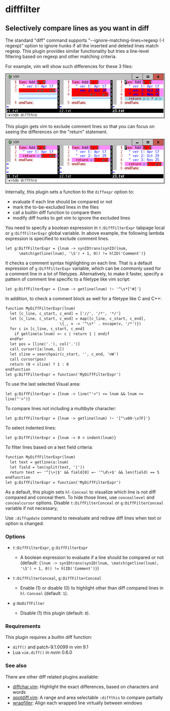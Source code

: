 # difffilter

## Selectively compare lines as you want in diff

The standard "diff" command supports "--ignore-matching-lines=regexp (-I
regexp)" option to ignore hunks if all the inserted and deleted lines match
regexp. This plugin provides similar functionality but tries a line-level
filtering based on regexp and other matching criteria.

For example, vim will show such differences for these 3 files:

![sample1](sample1.png)

This plugin gets vim to exclude comment lines so that you can focus on
seeing the differences on the "return" statement.

![sample2](sample2.png)

Internally, this plugin sets a function to the `diffexpr` option to:
* evaluate if each line should be compared or not
* mark the to-be-excluded lines in the files
* call a builtin diff function to compare them
* modify diff hunks to get vim to ignore the excluded lines

You need to specify a boolean expression in `t:DiffFilterExpr` tabpage local
or `g:DiffFilterExpr` global variable. In above example, the following lambda
expression is specified to exclude comment lines.
```
let g:DiffFilterExpr = {lnum -> synIDtrans(synID(lnum,
      \match(getline(lnum), '\S') + 1, 0)) != hlID('Comment')}
```
It checks a comment syntax highlighting on each line. That is a default
expression of `g:DiffFilterExpr` variable, which can be commonly used for a
comment line in a lot of filetypes. Alternatively, to make it faster, specify
a pattern of comment line specific to a filetype like vim script:
```
let g:DiffFilterExpr = {lnum -> getline(lnum) !~ '^\s*["#]'}
```
In addition, to check a comment block as well for a filetype like C and C++:
```
function MyDiffFilterExpr(lnum)
  let [c_line, c_start, c_end] = ['//', '/*', '*/']
  let [c_line, c_start, c_end] = map([c_line, c_start, c_end],
                        \{_, v -> '^\s*' . escape(v, '/*')})
  for c in [c_line, c_start, c_end]
    if getline(a:lnum) =~ c | return 1 | endif
  endfor
  let pos = [line('.'), col('.')]
  call cursor([a:lnum, 1])
  let sline = searchpair(c_start, '', c_end, 'nW')
  call cursor(pos)
  return (0 < sline) ? 1 : 0
endfunction
let g:DiffFilterExpr = function('MyDiffFilterExpr')
```
To use the last selected Visual area:
```
let g:DiffFilterExpr = {lnum -> line("'<") <= lnum && lnum <= line("'>")}
```
To compare lines not including a multibyte character:
```
let g:DiffFilterExpr = {lnum -> getline(lnum) !~ '[^\x00-\x7F]'}
```
To select indented lines:
```
let g:DiffFilterExpr = {lnum -> 0 < indent(lnum)}
```
To filter lines based on a text field criteria:
```
function MyDiffFilterExpr(lnum)
  let text = getline(a:lnum)
  let field = len(split(text, '|'))
  return text =~ '^|\+|$' && field[0] =~ '^\d\+$' && len(field) == 5
endfunction
let g:DiffFilterExpr = function('MyDiffFilterExpr')
```
As a default, this plugin sets `hl-Conceal` to visualize which line is not
diff compared and conceal them. To hide those lines, use `conceallevel` and
`concealcursor` options. Disable `t:DiffFilterConceal` or
`g:DiffFilterConceal` variable if not necessary,

Use `:diffupdate` command to reevaluate and redraw diff lines when text or
option is changed.

### Options

* `t:DiffFilterExpr`, `g:DiffFilterExpr`
  * A boolean expression to evaluate if a line should be compared or not
    (default: `{lnum -> synIDtrans(synID(lnum,
                    \match(getline(lnum), '\S') + 1, 0)) != hlID('Comment')}`)

* `t:DiffFilterConceal`, `g:DiffFilterConceal`
  * Enable (1) or disable (0) to highlight other than diff compared lines in
    `hl-Conceal` (default: `1`).

* `g:NoDiffFilter`
  * Disable (1) this plugin (default: `0`).

### Requirements

This plugin requires a builtin diff function:
* `diff()` and patch-9.1.0099 in vim 9.1
* Lua `vim.diff()` in nvim 0.6.0

### See also

There are other diff related plugins available:
* [diffchar.vim](https://github.com/rickhowe/diffchar.vim): Highlight the exact differences, based on characters and words
* [spotdiff.vim](https://github.com/rickhowe/spotdiff.vim): A range and area selectable `:diffthis` to compare partially
* [wrapfiller](https://github.com/rickhowe/wrapfiller): Align each wrapped line virtually between windows
